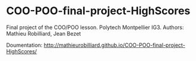 # COO-POO-final-project-HighScores
Final project of the COO/POO lesson. Polytech Montpellier IG3. Authors: Mathieu Robilliard, Jean Bezet

Doumentation: http://mathieurobilliard.github.io/COO-POO-final-project-HighScores/
